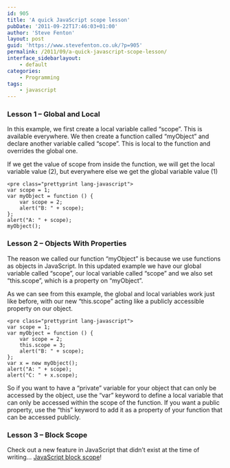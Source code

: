 ```yaml
---
id: 905
title: 'A quick JavaScript scope lesson'
pubDate: '2011-09-22T17:46:03+01:00'
author: 'Steve Fenton'
layout: post
guid: 'https://www.stevefenton.co.uk/?p=905'
permalink: /2011/09/a-quick-javascript-scope-lesson/
interface_sidebarlayout:
    - default
categories:
    - Programming
tags:
    - javascript
---
```


### Lesson 1 – Global and Local

In this example, we first create a local variable called “scope”. This is available everywhere. We then create a function called “myObject” and declare another variable called “scope”. This is local to the function and overrides the global one.

If we get the value of scope from inside the function, we will get the local variable value (2), but everywhere else we get the global variable value (1)

```
<pre class="prettyprint lang-javascript">
var scope = 1;
var myObject = function () {
    var scope = 2;
    alert("B: " + scope);
};
alert("A: " + scope);
myObject();
```

### Lesson 2 – Objects With Properties

The reason we called our function “myObject” is because we use functions as objects in JavaScript. In this updated example we have our global variable called “scope”, our local variable called “scope” and we also set “this.scope”, which is a property on “myObject”.

As we can see from this example, the global and local variables work just like before, with our new “this.scope” acting like a publicly accessible property on our object.

```
<pre class="prettyprint lang-javascript">
var scope = 1;
var myObject = function () {
    var scope = 2;
    this.scope = 3;
    alert("B: " + scope);
};
var x = new myObject();
alert("A: " + scope);
alert("C: " + x.scope);
```

So if you want to have a “private” variable for your object that can only be accessed by the object, use the “var” keyword to define a local variable that can only be accessed within the scope of the function. If you want a public property, use the “this” keyword to add it as a property of your function that can be accessed publicly.

### Lesson 3 – Block Scope

Check out a new feature in JavaScript that didn’t exist at the time of writing… [JavaScript block scope](https://www.stevefenton.co.uk/2014/03/let-there-be-block-scope/)!